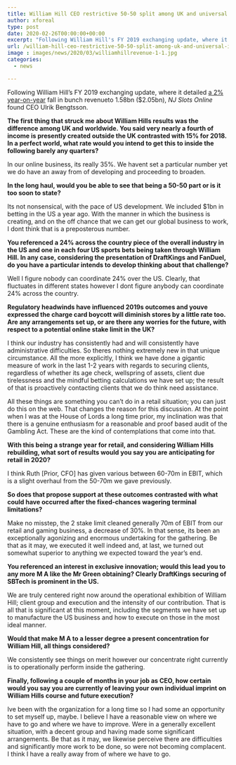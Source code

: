 ```yaml
---
title: William Hill CEO restrictive 50-50 split among UK and universal income not outlandish long term
author: xforeal 
type: post
date: 2020-02-26T00:00:00+00:00
excerpt: "Following William Hill's FY 2019 exchanging update, where it detailed a 2&amp;percnt; year-on-year fall in bunch revenueto 1 "
url: /william-hill-ceo-restrictive-50-50-split-among-uk-and-universal-income-not-outlandish-long-term/
image : images/news/2020/03/williamhillrevenue-1-1.jpg
categories:
  - news

---
```

Following William Hill&#8217;s FY 2019 exchanging update, where it detailed [a 2&percnt; year-on-year][1] fall in bunch revenueto 1.58bn ($2.05bn), _NJ Slots Online_ found CEO Ulrik Bengtsson. 

**The first thing that struck me about William Hills results was the difference among UK and worldwide. You said very nearly a fourth of income is presently created outside the UK contrasted with 15&percnt; for 2018. In a perfect world, what rate would you intend to get this to inside the following barely any quarters?** 

In our online business, its really 35&percnt;. We havent set a particular number yet we do have an away from of developing and proceeding to broaden. 

**In the long haul, would you be able to see that being a 50-50 part or is it too soon to state?** 

Its not nonsensical, with the pace of US development. We included $1bn in betting in the US a year ago. With the manner in which the business is creating, and on the off chance that we can get our global business to work, I dont think that is a preposterous number. 

**You referenced a 24&percnt; across the country piece of the overall industry in the US and one in each four US sports bets being taken through William Hill. In any case, considering the presentation of DraftKings and FanDuel, do you have a particular intends to develop thinking about that challenge?** 

Well I figure nobody can coordinate 24&percnt; over the US. Clearly, that fluctuates in different states however I dont figure anybody can coordinate 24&percnt; across the country. 

**Regulatory headwinds have influenced 2019s outcomes and youve expressed the charge card boycott will diminish stores by a little rate too. Are any arrangements set up, or are there any worries for the future, with respect to a potential online stake limit in the UK?** 

I think our industry has consistently had and will consistently have administrative difficulties. So theres nothing extremely new in that unique circumstance. All the more explicitly, I think we have done a gigantic measure of work in the last 1-2 years with regards to securing clients, regardless of whether its age check, wellspring of assets, client due tirelessness and the mindful betting calculations we have set up; the result of that is proactively contacting clients that we do think need assistance. 

All these things are something you can&#8217;t do in a retail situation; you can just do this on the web. That changes the reason for this discussion. At the point when I was at the House of Lords a long time prior, my inclination was that there is a genuine enthusiasm for a reasonable and proof based audit of the Gambling Act. These are the kind of contemplations that come into that. 

**With this being a strange year for retail, and considering William Hills rebuilding, what sort of results would you say you are anticipating for retail in 2020?** 

I think Ruth [Prior, CFO] has given various between 60-70m in EBIT, which is a slight overhaul from the 50-70m we gave previously. 

**So does that propose support at these outcomes contrasted with what could have occurred after the fixed-chances wagering terminal limitations?** 

Make no misstep, the 2 stake limit cleaned generally 70m of EBIT from our retail and gaming business, a decrease of 30&percnt;. In that sense, its been an exceptionally agonizing and enormous undertaking for the gathering. Be that as it may, we executed it well indeed and, at last, we turned out somewhat superior to anything we expected toward the year&#8217;s end. 

**You referenced an interest in exclusive innovation; would this lead you to any more M A like the Mr Green obtaining? Clearly DraftKings securing of SBTech is prominent in the US.** 

We are truly centered right now around the operational exhibition of William Hill; client group and execution and the intensity of our contribution. That is all that is significant at this moment, including the segments we have set up to manufacture the US business and how to execute on those in the most ideal manner. 

**Would that make M A to a lesser degree a present concentration for William Hill, all things considered?** 

We consistently see things on merit however our concentrate right currently is to operationally perform inside the gathering. 

**Finally, following a couple of months in your job as CEO, how certain would you say you are currently of leaving your own individual imprint on William Hills course and future execution?** 

Ive been with the organization for a long time so I had some an opportunity to set myself up, maybe. I believe I have a reasonable view on where we have to go and where we have to improve. Were in a generally excellent situation, with a decent group and having made some significant arrangements. Be that as it may, we likewise perceive there are difficulties and significantly more work to be done, so were not becoming complacent. I think I have a really away from of where we have to go.

 [1]: #